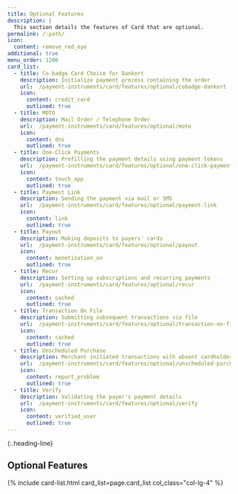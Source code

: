 ```yaml
---
title: Optional Features
description: |
  This section details the features of Card that are optional.
permalink: /:path/
icon:
  content: remove_red_eye
additional: true
menu_order: 1200
card_list:
  - title: Co-badge Card Choice for Dankort
    description: Initialize payment process containing the order
    url:  /payment-instruments/card/features/optional/cobadge-dankort
    icon:
      content: credit_card
      outlined: true
  - title: MOTO
    description: Mail Order / Telephone Order
    url:  /payment-instruments/card/features/optional/moto
    icon:
      content: dns
      outlined: true
  - title: One-Click Payments
    description: Prefilling the payment details using payment tokens
    url:  /payment-instruments/card/features/optional/one-click-payments
    icon:
      content: touch_app
      outlined: true
  - title: Payment Link
    description: Sending the payment via mail or SMS
    url:  /payment-instruments/card/features/optional/payment-link
    icon:
      content: link
      outlined: true
  - title: Payout
    description: Making deposits to payers' cards
    url:  /payment-instruments/card/features/optional/payout
    icon:
      content: monetization_on
      outlined: true
  - title: Recur
    description: Setting up subscriptions and recurring payments
    url:  /payment-instruments/card/features/optional/recur
    icon:
      content: cached
      outlined: true
  - title: Transaction On File
    description: Submitting subsequent transactions via file
    url:  /payment-instruments/card/features/optional/transaction-on-file
    icon:
      content: cached
      outlined: true
  - title: Unscheduled Purchase
    description: Merchant initiated transactions with absent cardholders
    url:  /payment-instruments/card/features/optional/unscheduled-purchase
    icon:
      content: report_problem
      outlined: true
  - title: Verify
    description: Validating the payer's payment details
    url:  /payment-instruments/card/features/optional/verify
    icon:
      content: verified_user
      outlined: true
---
```

{:.heading-line}

## Optional Features

{% include card-list.html card_list=page.card_list
    col_class="col-lg-4" %}
